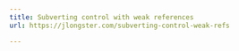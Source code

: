 ```yaml
---
title: Subverting control with weak references
url: https://jlongster.com/subverting-control-weak-refs

---
```

